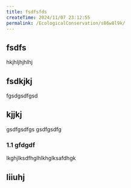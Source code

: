 ```yaml
---
title: fsdfsfds
createTime: 2024/11/07 23:12:55
permalink: /EcologicalConservation/s86w8l9k/
---
```


## fsdfs
hkjhljhjhlhj
## fsdkjkj

fgsdgsdfgsd

## kjjkj

gsdfgsdfgs
gsdfgsdfg

### 1.1 gfdgdf


lkghjlksdfhglhlkhglksafdhgk

## liiuhj

